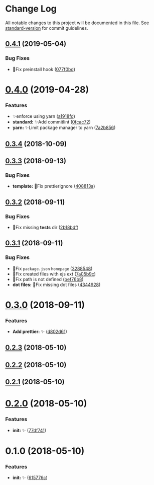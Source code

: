 # Change Log

All notable changes to this project will be documented in this file. See [standard-version](https://github.com/conventional-changelog/standard-version) for commit guidelines.

<a name="0.4.1"></a>
## [0.4.1](https://github.com/vivaxy/create-n/compare/v0.4.0...v0.4.1) (2019-05-04)


### Bug Fixes

* :bug:Fix preinstall hook ([077f0bd](https://github.com/vivaxy/create-n/commit/077f0bd))



<a name="0.4.0"></a>
# [0.4.0](https://github.com/vivaxy/create-n/compare/v0.3.4...v0.4.0) (2019-04-28)


### Features

* :sparkles:enforce using yarn ([a1918fd](https://github.com/vivaxy/create-n/commit/a1918fd))
* **standard:** :sparkles:Add commitlint ([0fcac72](https://github.com/vivaxy/create-n/commit/0fcac72))
* **yarn:** :sparkles:Limit package manager to yarn ([7a2b856](https://github.com/vivaxy/create-n/commit/7a2b856))



<a name="0.3.4"></a>
## [0.3.4](https://github.com/vivaxy/create-n/compare/v0.3.3...v0.3.4) (2018-10-09)



<a name="0.3.3"></a>
## [0.3.3](https://github.com/vivaxy/create-n/compare/v0.3.2...v0.3.3) (2018-09-13)


### Bug Fixes

* **template:** :bug:Fix prettierignore ([408813a](https://github.com/vivaxy/create-n/commit/408813a))



<a name="0.3.2"></a>
## [0.3.2](https://github.com/vivaxy/create-n/compare/v0.3.1...v0.3.2) (2018-09-11)


### Bug Fixes

* :bug:Fix missing __tests__ dir ([2b18bdf](https://github.com/vivaxy/create-n/commit/2b18bdf))



<a name="0.3.1"></a>
## [0.3.1](https://github.com/vivaxy/create-n/compare/v0.3.0...v0.3.1) (2018-09-11)


### Bug Fixes

* :bug:Fix `package.json` `homepage` ([3288548](https://github.com/vivaxy/create-n/commit/3288548))
* :bug:Fix created files with ejs ext ([7a05b9c](https://github.com/vivaxy/create-n/commit/7a05b9c))
* :bug:Fix path is not defined ([bef76b8](https://github.com/vivaxy/create-n/commit/bef76b8))
* **dot files:** :bug:Fix missing dot files ([4344928](https://github.com/vivaxy/create-n/commit/4344928))



<a name="0.3.0"></a>
# [0.3.0](https://github.com/vivaxy/create-n/compare/v0.2.3...v0.3.0) (2018-09-11)


### Features

* **Add prettier:** :sparkles: ([d802d61](https://github.com/vivaxy/create-n/commit/d802d61))



<a name="0.2.3"></a>
## [0.2.3](https://github.com/vivaxy/create-n/compare/v0.2.2...v0.2.3) (2018-05-10)



<a name="0.2.2"></a>
## [0.2.2](https://github.com/vivaxy/create-n/compare/v0.2.1...v0.2.2) (2018-05-10)



<a name="0.2.1"></a>
## [0.2.1](https://github.com/vivaxy/create-n/compare/v0.2.0...v0.2.1) (2018-05-10)



<a name="0.2.0"></a>
# [0.2.0](https://github.com/vivaxy/create-n/compare/v0.1.0...v0.2.0) (2018-05-10)


### Features

* **init:** :sparkles: ([77df741](https://github.com/vivaxy/create-n/commit/77df741))



<a name="0.1.0"></a>
# 0.1.0 (2018-05-10)


### Features

* **init:** :sparkles: ([615776c](https://github.com/vivaxy/create-n/commit/615776c))
